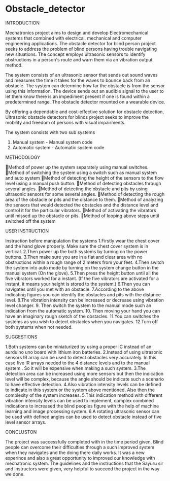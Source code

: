 # Obstacle_detector

INTRODUCTION

Mechatronics project aims to design and develop Electromechanical systems that combined with electrical, mechanical and computer engineering applications. The obstacle detector for blind person project seeks to address the problem of blind persons having trouble navigating new situations. The concept employs ultrasonic sensors to identify obstructions in a person's route and warn them via an vibration output method.

The system consists of an ultrasonic sensor that sends out sound waves and measures the time it takes for the waves to bounce back from an obstacle.  The system can determine how far the obstacle is from the sensor using this information.  The device sends out an audible signal to the user to let them know there is an impediment present if one is found within a predetermined range. The obstacle detector mounted on a wearable device. 

By offering a dependable and cost-effective solution for obstacle detection, Ultrasonic obstacle detectors for blinds project seeks to improve the mobility and freedom of persons with visual impairments.

The system consists with two sub systems
1. Manual system - Manual system code
2. Automatic system - Automatic system code



METHODOLOGY

Method of power up the system separately using manual switches. 
Method of  switching the system using a switch such as manual system and auto system
Method of detecting the height of the sensors to the flow level using  a manual push button.
Method of detecting obstacles through several angles.
Method of detecting the obstacle and pits by using ultrasonic sensors for some several angles.
Method of detecting the rough area of the obstacle or pits and the distance to them.
Method of analyzing the sensors that would detected the obstacles and the distance level and control it for the particular vibrators.
Method of activating the vibrators until missed up the obstacle or pits.
Method of looping above steps until switched off the system 



USER INSTRUCTION

Instruction before manipulation the systems
1.Firstly wear the chest cover and the hand glove properly. Make sure the chest cover system is in vertical. 
2.Then power up the both systems by turning on the power buttons.
3.Then make sure you are in a flat and clear area with no obstructions within a rough range of 2 meters from your feet.
4.Then switch the system into auto mode by turning on the system change button in the manual system (On the glove).
5.Then press the height button until all the five vibrators worked for a instant. (If the five vibrators are activated for a instant, it means your height is stored to the system.)
6.Then you can navigates until you met with an obstacle.
7.According to the above indicating figures you can identify the obstacles and pits with the distance level.
8.The vibration intensity can be increased or decrease using vibration level changer.
9. Then switch the system to the manual mode such an indication from the automatic system.
10. Then moving your hand you can have an imaginary rough sketch of the obstacles.
11.You can switches the systems as you wish to detect obstacles when you navigates. 
12.Turn off both systems when not needed.



SUGGESTIONS

1.Both systems can be miniaturized by using a proper IC instead of an aurduino uno board with lithium iron batteries.
2.Instead of using ultrasonic sensors IR array can be used to detect obstacles very accurately. In this case five IR arrays needed to the 4 distance levels and to the manual system . So it will be expensive when making a such system.
3.The detection area can be increased using more sensors but then the indication level will be complex, because the angle should be indicate such a scenario to have effective detection.
4.Also vibration intensity levels can be defined to indicate in this system or the system above mentioned. Also then the complexity of the system increases.
5.This indication method with different vibration  intensity levels can be used to implement, complex combined indications to increased the blind peoples figure with the help of machine learning and image processing system.
6.A rotating ultrasonic sensor can be used with defined angles can be used to detect obstacle instead of five level sensor arrays.



CONCLUSTON
 
The project was successfully completed with in the time period given. Blind people can overcome their difficulties through a such improved system when they navigates and the doing there daily works. It was a new experince and also a great opportunity to improved our knowledge with mechatronic system. The guidelines and the instructions that the Sayuru sir and instructors were given, very helpful to succeed the project in the way we done. 
